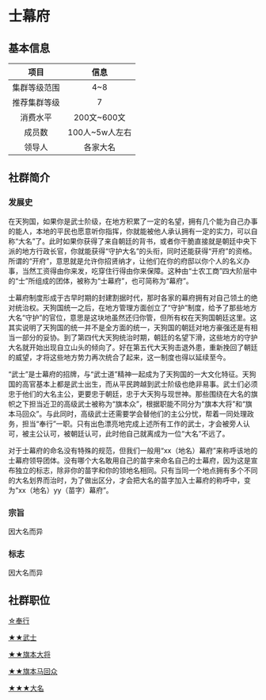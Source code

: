 # 士幕府

## 基本信息

项目|信息
:--:|:--:
集群等级范围|4~8
推荐集群等级|7
消费水平|200文~600文
成员数|100人~5w人左右
领导人|各家大名

## 社群简介

### 发展史

在天狗国，如果你是武士阶级，在地方积累了一定的名望，拥有几个能为自己办事的能人，本地的平民也愿意听你指挥，你就能被他人承认拥有一定的实力，可以自称“大名”了。此时如果你获得了来自朝廷的背书，或者你干脆直接就是朝廷中央下派的地方行政长官，你就能获得“守护大名”的头衔，同时还能获得“开府”的资格。所谓的“开府”，意思就是允许你招贤纳才，让他们在你的府邸以你个人的名义办事，当然工资得由你来发，吃穿住行得由你来保障。这种由“士农工商”四大阶层中的“士”所组成的团体，被称为“士幕府”，也可简称为“幕府”。

士幕府制度形成于古早时期的封建割据时代，那时各家的幕府拥有对自己领土的绝对统治权。天狗国统一之后，在地方管理方面创立了“守护”制度，给予了那些地方大名“守护”的官位，意思是这块地虽然还归你管，但所有权在天狗国朝廷这里。这其实说明了天狗国的统一并不是全方面的统一，天狗国的朝廷对地方豪强还是有相当一部分的妥协。到了第四代大天狗统治时期，朝廷的名望下滑，这些地方的守护大名就开始出现自立山头的倾向了。好在第五代大天狗击退外患，重新挽回了朝廷的威望，才将这些地方势力再次统合了起来，这一制度也得以延续至今。

“武士”是士幕府的招牌，与“武士道”精神一起成为了天狗国的一大文化特征。天狗国的高官基本上都是武士出生，而从平民跨越到武士阶级也绝非易事。武士们必须忠于他们的大名主公，更要忠于朝廷，忠于大天狗与现世神。那些围绕在大名的旗帜之下担当近卫的高级武士被称为“旗本众”，根据职能不同分为“旗本大将”和“旗本马回众”。与此同时，高级武士还需要学会替他们的主公分忧，帮着一同处理政务，担当“奉行”一职。只有出色漂亮地完成上述所有工作的武士，才会被旁人认可，被主公认可，被朝廷认可，此时他自己就离成为一位“大名”不远了。

对于士幕府的命名没有特殊的规范，但我们一般用“xx（地名）幕府”来称呼该地的士幕府领导团体。没有哪个大名敢用自己的苗字来命名自己的士幕府，因为这是宣布独立的标志，除非你的苗字和你的领地名相同。只有当同一个地点拥有多个不同的大名划界而治时，为了做出区分，才会把大名的苗字加入士幕府的称呼中，变为“xx（地名）yy（苗字）幕府”。

### 宗旨

因大名而异

### 标志

因大名而异

## 社群职位

<a href="../bugyou" target="_blank">☆奉行</a>

<a href="../samurai" target="_blank">★★武士</a>

<a href="../hatamoto_taishou" target="_blank">★★旗本大将</a>

<a href="../hatamoto_umamawarishu" target="_blank">★★旗本马回众</a>

<a href="../daimyou" target="_blank">★★★大名</a>
